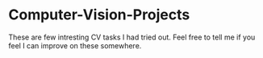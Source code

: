 # Computer-Vision-Projects
These are few intresting CV tasks I had tried out.
Feel free to tell me if you feel I can improve on these somewhere.
